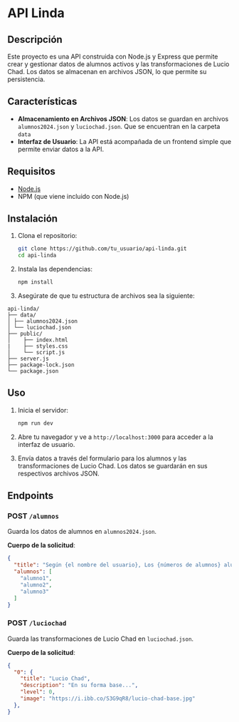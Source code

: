 
# API Linda

## Descripción

Este proyecto es una API construida con Node.js y Express que permite crear y gestionar datos de alumnos activos y las transformaciones de Lucio Chad. Los datos se almacenan en archivos JSON, lo que permite su persistencia.

## Características

- **Almacenamiento en Archivos JSON**: Los datos se guardan en archivos `alumnos2024.json` y `luciochad.json`. Que se encuentran en la carpeta `data`
- **Interfaz de Usuario**: La API está acompañada de un frontend simple que permite enviar datos a la API.

## Requisitos

- [Node.js](https://nodejs.org/)
- NPM (que viene incluido con Node.js)

## Instalación

1. Clona el repositorio:

   ```bash
   git clone https://github.com/tu_usuario/api-linda.git
   cd api-linda
   ```

2. Instala las dependencias:

   ```bash
   npm install
   ```

3. Asegúrate de que tu estructura de archivos sea la siguiente:

```
api-linda/ 
├── data/ 
│ ├── alumnos2024.json 
│ └── luciochad.json 
├── public/ 
│    ├── index.html
|    ├── styles.css
│    └── script.js
├── server.js 
├── package-lock.json
└── package.json
```

## Uso

1. Inicia el servidor:

   ```bash
   npm run dev
   ```

2. Abre tu navegador y ve a `http://localhost:3000` para acceder a la interfaz de usuario.

3. Envía datos a través del formulario para los alumnos y las transformaciones de Lucio Chad. Los datos se guardarán en sus respectivos archivos JSON.

## Endpoints

### POST `/alumnos`

Guarda los datos de alumnos en `alumnos2024.json`.

**Cuerpo de la solicitud**:
```json
{
  "title": "Según {el nombre del usuario}, Los {números de alumnos} alumnos más activos en la clase son",
  "alumnos": [
    "alumno1",
    "alumno2",
    "alumno3"
  ]
}
```

### POST `/luciochad`

Guarda las transformaciones de Lucio Chad en `luciochad.json`.

**Cuerpo de la solicitud**:
```json
{
  "0": {
    "title": "Lucio Chad",
    "description": "En su forma base...",
    "level": 0,
    "image": "https://i.ibb.co/S3G9qR8/lucio-chad-base.jpg"
  },
}
```
